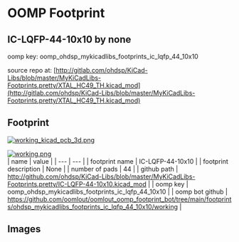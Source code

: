 # OOMP Footprint  
## IC-LQFP-44-10x10  by none  
  
oomp key: oomp_ohdsp_mykicadlibs_footprints_ic_lqfp_44_10x10  
  
source repo at: [http://gitlab.com/ohdsp/KiCad-Libs/blob/master/MyKiCadLibs-Footprints.pretty/XTAL_HC49_TH.kicad_mod](http://gitlab.com/ohdsp/KiCad-Libs/blob/master/MyKiCadLibs-Footprints.pretty/XTAL_HC49_TH.kicad_mod)  
## Footprint  
  
[![working_kicad_pcb_3d.png](working_kicad_pcb_3d_600.png)](working_kicad_pcb_3d.png)  
  
[![working.png](working_600.png)](working.png)  
| name | value | 
| --- | --- | 
| footprint name | IC-LQFP-44-10x10 | 
| footprint description | None | 
| number of pads | 44 | 
| github path | http://github.com/ohdsp/KiCad-Libs/blob/master/MyKiCadLibs-Footprints.pretty/IC-LQFP-44-10x10.kicad_mod | 
| oomp key | oomp_ohdsp_mykicadlibs_footprints_ic_lqfp_44_10x10 | 
| oomp bot github | https://github.com/oomlout/oomlout_oomp_footprint_bot/tree/main/footprints/ohdsp_mykicadlibs_footprints_ic_lqfp_44_10x10/working | 
## Images  
